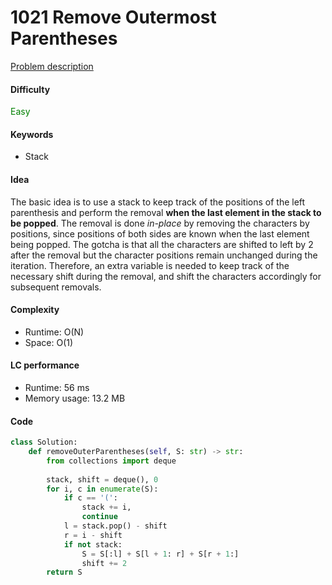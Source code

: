 1021 Remove Outermost Parentheses
=======================
[Problem description](https://leetcode.com/problems/remove-outermost-parentheses/)

#### Difficulty
<span style="color:green">Easy</span>

#### Keywords
- Stack

#### Idea
The basic idea is to use a stack to keep track of the positions of the left parenthesis and perform the removal **when the last element in the stack to be popped**. The removal is done *in-place* by removing the characters by positions, since positions of both sides are known when the last element being popped. The gotcha is that all the characters are shifted to left by 2 after the removal but the character positions remain unchanged during the iteration. Therefore, an extra variable is needed to keep track of the necessary shift during the removal, and shift the characters accordingly for subsequent removals. 

#### Complexity
- Runtime: O(N)
- Space: O(1)

#### LC performance
- Runtime: 56 ms
- Memory usage: 13.2 MB

#### Code
```python
class Solution:
    def removeOuterParentheses(self, S: str) -> str:
        from collections import deque
        
        stack, shift = deque(), 0
        for i, c in enumerate(S):
            if c == '(':
                stack += i,
                continue
            l = stack.pop() - shift
            r = i - shift
            if not stack:
                S = S[:l] + S[l + 1: r] + S[r + 1:]
                shift += 2
        return S
```